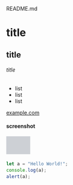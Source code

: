README.md

<!-- comment -->

# title
## title
###### title


- list
 - list
  - list

[example.com](http://example.com/)

#### screenshot
![screenshot](screenshot.png)

<!-- code -->
```javascript
let a = "Hello World!";
console.log(a);
alert(a);
```

